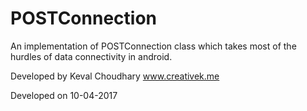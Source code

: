 # POSTConnection
An implementation of POSTConnection class which takes most of the hurdles of data connectivity in android.

Developed by
Keval Choudhary
www.creativek.me

Developed on
10-04-2017
